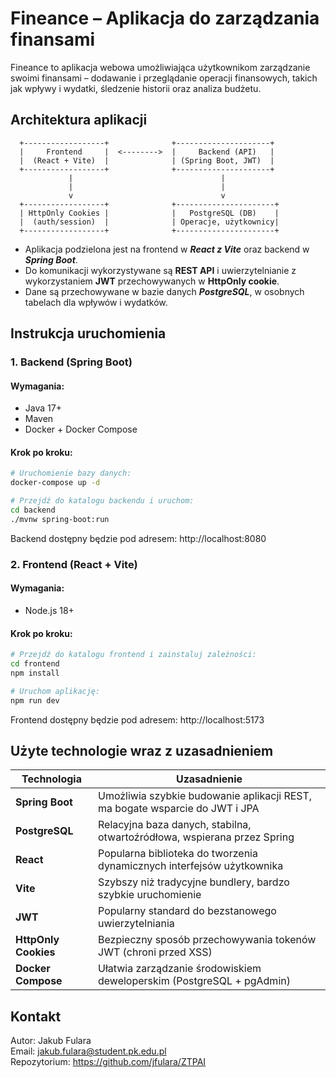 # Fineance – Aplikacja do zarządzania finansami

Fineance to aplikacja webowa umożliwiająca użytkownikom zarządzanie swoimi finansami – dodawanie i przeglądanie operacji finansowych, takich jak wpływy i wydatki, śledzenie historii oraz analiza budżetu.

## Architektura aplikacji

      +------------------+              +---------------------+
      |     Frontend     |  <-------->  |     Backend (API)   |
      |  (React + Vite)  |              | (Spring Boot, JWT)  |
      +------------------+              +---------------------+
                 |                                 |
                 |                                 |
                 v                                 v
      +------------------+              +----------------------+
      | HttpOnly Cookies |              |   PostgreSQL (DB)    |
      |  (auth/session)  |              | Operacje, użytkownicy|
      +------------------+              +----------------------+


- Aplikacja podzielona jest na frontend w ***React z Vite*** oraz backend w ***Spring Boot***.
- Do komunikacji wykorzystywane są **REST API** i uwierzytelnianie z wykorzystaniem **JWT** przechowywanych w **HttpOnly cookie**.
- Dane są przechowywane w bazie danych ***PostgreSQL***, w osobnych tabelach dla wpływów i wydatków.

## Instrukcja uruchomienia

### 1. Backend (Spring Boot)

#### Wymagania:
- Java 17+
- Maven
- Docker + Docker Compose

#### Krok po kroku:

```bash
# Uruchomienie bazy danych:
docker-compose up -d

# Przejdź do katalogu backendu i uruchom:
cd backend
./mvnw spring-boot:run
```

Backend dostępny będzie pod adresem: http://localhost:8080

### 2. Frontend (React + Vite)

#### Wymagania:
- Node.js 18+

#### Krok po kroku:

```bash
# Przejdź do katalogu frontend i zainstaluj zależności:
cd frontend
npm install

# Uruchom aplikację:
npm run dev
```

Frontend dostępny będzie pod adresem: http://localhost:5173

## Użyte technologie wraz z uzasadnieniem

| Technologia          | Uzasadnienie                                                               |
| -------------------- | -------------------------------------------------------------------------- |
| **Spring Boot**      | Umożliwia szybkie budowanie aplikacji REST, ma bogate wsparcie do JWT i JPA |
| **PostgreSQL**       | Relacyjna baza danych, stabilna, otwartoźródłowa, wspierana przez Spring   |
| **React**            | Popularna biblioteka do tworzenia dynamicznych interfejsów użytkownika     |
| **Vite**             | Szybszy niż tradycyjne bundlery, bardzo szybkie uruchomienie  |
| **JWT**              | Popularny standard do bezstanowego uwierzytelniania                        |
| **HttpOnly Cookies** | Bezpieczny sposób przechowywania tokenów JWT (chroni przed XSS)            |
| **Docker Compose**   | Ułatwia zarządzanie środowiskiem deweloperskim (PostgreSQL + pgAdmin)      |

## Kontakt

Autor: Jakub Fulara  
Email: jakub.fulara@student.pk.edu.pl  
Repozytorium: https://github.com/jfulara/ZTPAI